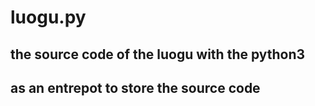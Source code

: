 # luogu.py
## the source code of the luogu with the python3  
## as an entrepot to store the source code
